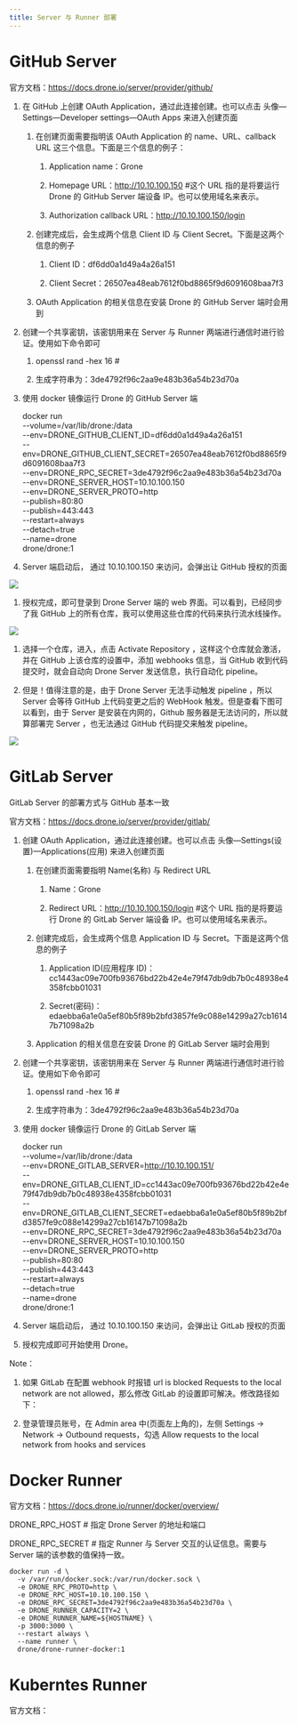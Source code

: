 ```yaml
---
title: Server 与 Runner 部署
---
```


# GitHub Server

官方文档：<https://docs.drone.io/server/provider/github/>

1. 在 GitHub 上创建 OAuth Application，通过此连接创建。也可以点击 头像—Settings—Developer settings—OAuth Apps 来进入创建页面

   1. 在创建页面需要指明该 OAuth Application 的 name、URL、callback URL 这三个信息。下面是三个信息的例子：

      1. Application name：Grone

      2. Homepage URL：<http://10.10.100.150> #这个 URL 指的是将要运行 Drone 的 GitHub Server 端设备 IP。也可以使用域名来表示。

      3. Authorization callback URL：<http://10.10.100.150/login>

   2. 创建完成后，会生成两个信息 Client ID 与 Client Secret。下面是这两个信息的例子

      1. Client ID：df6dd0a1d49a4a26a151

      2. Client Secret：26507ea48eab7612f0bd8865f9d6091608baa7f3

   3. OAuth Application 的相关信息在安装 Drone 的 GitHub Server 端时会用到

2. 创建一个共享密钥，该密钥用来在 Server 与 Runner 两端进行通信时进行验证。使用如下命令即可

   1. openssl rand -hex 16 #

   2. 生成字符串为：3de4792f96c2aa9e483b36a54b23d70a

3. 使用 docker 镜像运行 Drone 的 GitHub Server 端

    docker run \
      --volume=/var/lib/drone:/data \
      --env=DRONE_GITHUB_CLIENT_ID=df6dd0a1d49a4a26a151 \
      --env=DRONE_GITHUB_CLIENT_SECRET=26507ea48eab7612f0bd8865f9d6091608baa7f3 \
      --env=DRONE_RPC_SECRET=3de4792f96c2aa9e483b36a54b23d70a \
      --env=DRONE_SERVER_HOST=10.10.100.150 \
      --env=DRONE_SERVER_PROTO=http \
      --publish=80:80 \
      --publish=443:443 \
      --restart=always \
      --detach=true \
      --name=drone \
      drone/drone:1

1. Server 端启动后， 通过 10.10.100.150 来访问，会弹出让 GitHub 授权的页面

![](https://notes-learning.oss-cn-beijing.aliyuncs.com/qqgger/1616077734543-9c1fcf23-8238-46a8-b2b6-75e5be31e563.jpeg)

1. 授权完成，即可登录到 Drone Server 端的 web 界面。可以看到，已经同步了我 GitHub 上的所有仓库，我可以使用这些仓库的代码来执行流水线操作。

![](https://notes-learning.oss-cn-beijing.aliyuncs.com/qqgger/1616077734552-f99408e2-e44f-439e-bc0a-7286a3c644fd.jpeg)

1. 选择一个仓库，进入，点击 Activate Repository ，这样这个仓库就会激活，并在 GitHub 上该仓库的设置中，添加 webhooks 信息，当 GitHub 收到代码提交时，就会自动向 Drone Server 发送信息，执行自动化 pipeline。

2. 但是！值得注意的是，由于 Drone Server 无法手动触发 pipeline ，所以 Server 会等待 GitHub 上代码变更之后的 WebHook 触发。但是查看下图可以看到，由于 Server 是安装在内网的，Github 服务器是无法访问的，所以就算部署完 Server ，也无法通过 GitHub 代码提交来触发 pipeline。

![](https://notes-learning.oss-cn-beijing.aliyuncs.com/qqgger/1616077734546-284ab667-96a1-4dcf-a36d-73f507314160.jpeg)

# GitLab Server

GitLab Server 的部署方式与 GitHub 基本一致

官方文档：<https://docs.drone.io/server/provider/gitlab/>

1. 创建 OAuth Application，通过此连接创建。也可以点击 头像—Settings(设置)—Applications(应用) 来进入创建页面

   1. 在创建页面需要指明 Name(名称) 与 Redirect URL

      1. Name：Grone

      2. Redirect URL：<http://10.10.100.150/login> #这个 URL 指的是将要运行 Drone 的 GitLab Server 端设备 IP。也可以使用域名来表示。

   2. 创建完成后，会生成两个信息 Application ID 与 Secret。下面是这两个信息的例子

      1. Application ID(应用程序 ID)：cc1443ac09e700fb93676bd22b42e4e79f47db9db7b0c48938e4358fcbb01031

      2. Secret(密码)：edaebba6a1e0a5ef80b5f89b2bfd3857fe9c088e14299a27cb16147b71098a2b

   3. Application 的相关信息在安装 Drone 的 GitLab Server 端时会用到

2. 创建一个共享密钥，该密钥用来在 Server 与 Runner 两端进行通信时进行验证。使用如下命令即可

   1. openssl rand -hex 16 #

   2. 生成字符串为：3de4792f96c2aa9e483b36a54b23d70a

3. 使用 docker 镜像运行 Drone 的 GitLab Server 端

    docker run \
      --volume=/var/lib/drone:/data \
      --env=DRONE_GITLAB_SERVER=http://10.10.100.151/ \
      --env=DRONE_GITLAB_CLIENT_ID=cc1443ac09e700fb93676bd22b42e4e79f47db9db7b0c48938e4358fcbb01031 \
      --env=DRONE_GITLAB_CLIENT_SECRET=edaebba6a1e0a5ef80b5f89b2bfd3857fe9c088e14299a27cb16147b71098a2b \
      --env=DRONE_RPC_SECRET=3de4792f96c2aa9e483b36a54b23d70a \
      --env=DRONE_SERVER_HOST=10.10.100.150 \
      --env=DRONE_SERVER_PROTO=http \
      --publish=80:80 \
      --publish=443:443 \
      --restart=always \
      --detach=true \
      --name=drone \
      drone/drone:1

1. Server 端启动后， 通过 10.10.100.150 来访问，会弹出让 GitLab 授权的页面

2. 授权完成即可开始使用 Drone。

Note：

1. 如果 GitLab 在配置 webhook 时报错 url is blocked Requests to the local network are not allowed，那么修改 GitLab 的设置即可解决。修改路径如下：

2. 登录管理员账号，在 Admin area 中(页面左上角的)，左侧 Settings -> Network -> Outbound requests，勾选 Allow requests to the local network from hooks and services

# Docker Runner

官方文档：<https://docs.drone.io/runner/docker/overview/>

DRONE_RPC_HOST # 指定 Drone Server 的地址和端口

DRONE_RPC_SECRET # 指定 Runner 与 Server 交互的认证信息。需要与 Server 端的该参数的值保持一致。

    docker run -d \
      -v /var/run/docker.sock:/var/run/docker.sock \
      -e DRONE_RPC_PROTO=http \
      -e DRONE_RPC_HOST=10.10.100.150 \
      -e DRONE_RPC_SECRET=3de4792f96c2aa9e483b36a54b23d70a \
      -e DRONE_RUNNER_CAPACITY=2 \
      -e DRONE_RUNNER_NAME=${HOSTNAME} \
      -p 3000:3000 \
      --restart always \
      --name runner \
      drone/drone-runner-docker:1

# Kuberntes Runner

官方文档：
